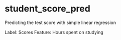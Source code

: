 # student_score_pred
Predicting the test score with simple linear regression

Label: Scores
Feature: Hours spent on studying
